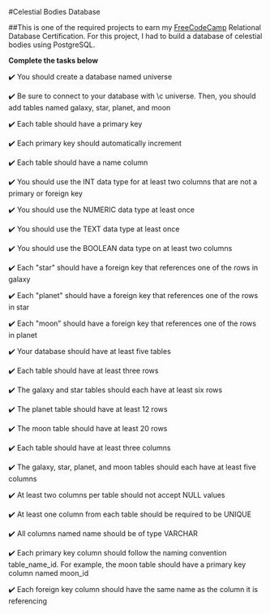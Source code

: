 #Celestial Bodies Database

##This is one of the required projects to earn my [FreeCodeCamp](https://www.freecodecamp.org/learn/relational-database/build-a-celestial-bodies-database-project/build-a-celestial-bodies-database) Relational Database Certification. For this project, I had to build a database of celestial bodies using PostgreSQL.


**Complete the tasks below**

:heavy_check_mark: You should create a database named universe

:heavy_check_mark: Be sure to connect to your database with \c universe. Then, you should add tables named galaxy, star, planet, and moon

:heavy_check_mark: Each table should have a primary key

:heavy_check_mark: Each primary key should automatically increment

:heavy_check_mark: Each table should have a name column

:heavy_check_mark: You should use the INT data type for at least two columns that are not a primary or foreign key

:heavy_check_mark: You should use the NUMERIC data type at least once

:heavy_check_mark: You should use the TEXT data type at least once

:heavy_check_mark: You should use the BOOLEAN data type on at least two columns

:heavy_check_mark: Each "star" should have a foreign key that references one of the rows in galaxy

:heavy_check_mark: Each "planet" should have a foreign key that references one of the rows in star

:heavy_check_mark: Each "moon" should have a foreign key that references one of the rows in planet

:heavy_check_mark: Your database should have at least five tables

:heavy_check_mark: Each table should have at least three rows

:heavy_check_mark: The galaxy and star tables should each have at least six rows

:heavy_check_mark: The planet table should have at least 12 rows

:heavy_check_mark: The moon table should have at least 20 rows

:heavy_check_mark: Each table should have at least three columns

:heavy_check_mark: The galaxy, star, planet, and moon tables should each have at least five columns

:heavy_check_mark: At least two columns per table should not accept NULL values

:heavy_check_mark: At least one column from each table should be required to be UNIQUE

:heavy_check_mark: All columns named name should be of type VARCHAR

:heavy_check_mark: Each primary key column should follow the naming convention table_name_id. For example, the moon table should have a primary key column named moon_id

:heavy_check_mark: Each foreign key column should have the same name as the column it is referencing
